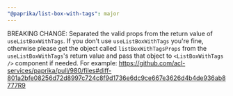 ```yaml
---
"@paprika/list-box-with-tags": major
---
```


BREAKING CHANGE: Separated the valid props from the return value of `useListBoxWithTags`. If you don't use `useListBoxWithTags` you're fine, otherwise please get the object called `listBoxWithTagsProps` from the `useListBoxWithTags`'s return value and pass that object to `<ListBoxWithTags />` component if needed. For example: https://github.com/acl-services/paprika/pull/980/files#diff-801a2bfe08256d72d8997c724c8f9d1736e6dc9ce667e3626d4b4de936ab8777R9

